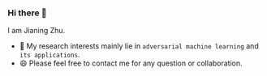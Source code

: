 ### Hi there 👋

I am Jianing Zhu.

- 🌱 My research interests mainly lie in ```adversarial machine learning``` and ```its applications```. 
- 😄 Please feel free to contact me for any question or collaboration.

<!--
**ZFancy/ZFancy** is a ✨ _special_ ✨ repository because its `README.md` (this file) appears on your GitHub profile.

Here are some ideas to get you started:

- 🔭 I’m currently working on ...
- 🌱 I’m currently learning ...
- 👯 I’m looking to collaborate on ...
- 🤔 I’m looking for help with ...
- 💬 Ask me about ...
- 📫 How to reach me: ...
- 😄 Pronouns: ...
- ⚡ Fun fact: ...
-->
